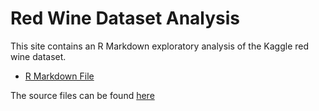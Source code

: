 # Red Wine Dataset Analysis

This site contains an R Markdown exploratory analysis of the Kaggle red wine dataset.

- [R Markdown File](./wine_report.html)

The source files can be found [here](http://Misk-DSI.github.io/individual-assignment-2-salkadhi/)

